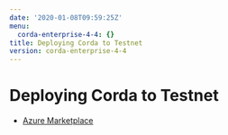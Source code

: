 ```yaml
---
date: '2020-01-08T09:59:25Z'
menu:
  corda-enterprise-4-4: {}
title: Deploying Corda to Testnet
version: corda-enterprise-4-4
---
```



# Deploying Corda to Testnet


* [Azure Marketplace](azure-vm.md)



